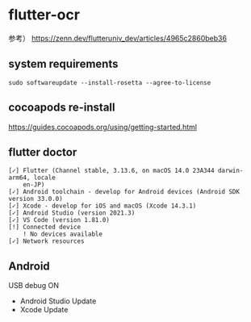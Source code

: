 # flutter-ocr

参考）
https://zenn.dev/flutteruniv_dev/articles/4965c2860beb36

## system requirements
```
sudo softwareupdate --install-rosetta --agree-to-license
```

## cocoapods re-install
https://guides.cocoapods.org/using/getting-started.html

## flutter doctor
```
[✓] Flutter (Channel stable, 3.13.6, on macOS 14.0 23A344 darwin-arm64, locale
    en-JP)
[✓] Android toolchain - develop for Android devices (Android SDK version 33.0.0)
[✓] Xcode - develop for iOS and macOS (Xcode 14.3.1)
[✓] Android Studio (version 2021.3)
[✓] VS Code (version 1.81.0)
[!] Connected device
    ! No devices available
[✓] Network resources
```

## Android
USB debug ON

- Android Studio Update
- Xcode Update
